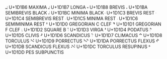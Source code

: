 𝆶	U+1D1B6	MAXIMA
𝆷	U+1D1B7	LONGA
𝆸	U+1D1B8	BREVIS
𝆺	U+1D1BA	SEMIBREVIS BLACK
𝆺𝅥	U+1D1BC	MINIMA BLACK
𝇃	U+1D1C3	BREVIS REST
𝇄	U+1D1C4	SEMIBREVIS REST
𝇅	U+1D1C5	MINIMA REST
𝇆	U+1D1C6	SEMIMINIMA REST
𝇐	U+1D1D0	GREGORIAN C CLEF
𝇑	U+1D1D1	GREGORIAN F CLEF
𝇒	U+1D1D2	SQUARE B
𝇓	U+1D1D3	VIRGA
𝇔	U+1D1D4	PODATUS
𝇕	U+1D1D5	CLIVIS
𝇖	U+1D1D6	SCANDICUS
𝇗	U+1D1D7	CLIMACUS
𝇘	U+1D1D8	TORCULUS
𝇙	U+1D1D9	PORRECTUS
𝇚	U+1D1DA	PORRECTUS FLEXUS
𝇛	U+1D1DB	SCANDICUS FLEXUS
𝇜	U+1D1DC	TORCULUS RESUPINUS
𝇝	U+1D1DD	PES SUBPUNCTIS

